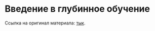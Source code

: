 # Введение в глубинное обучение

Ссылка на оригинал материала: [тык](https://github.com/hdrbv/deep_learning_hse/tree/main/2024-spring/week_1).
